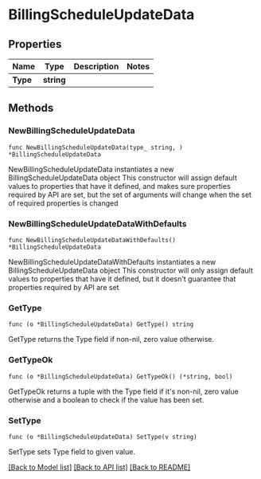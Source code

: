 # BillingScheduleUpdateData

## Properties

Name | Type | Description | Notes
------------ | ------------- | ------------- | -------------
**Type** | **string** |  | 

## Methods

### NewBillingScheduleUpdateData

`func NewBillingScheduleUpdateData(type_ string, ) *BillingScheduleUpdateData`

NewBillingScheduleUpdateData instantiates a new BillingScheduleUpdateData object
This constructor will assign default values to properties that have it defined,
and makes sure properties required by API are set, but the set of arguments
will change when the set of required properties is changed

### NewBillingScheduleUpdateDataWithDefaults

`func NewBillingScheduleUpdateDataWithDefaults() *BillingScheduleUpdateData`

NewBillingScheduleUpdateDataWithDefaults instantiates a new BillingScheduleUpdateData object
This constructor will only assign default values to properties that have it defined,
but it doesn't guarantee that properties required by API are set

### GetType

`func (o *BillingScheduleUpdateData) GetType() string`

GetType returns the Type field if non-nil, zero value otherwise.

### GetTypeOk

`func (o *BillingScheduleUpdateData) GetTypeOk() (*string, bool)`

GetTypeOk returns a tuple with the Type field if it's non-nil, zero value otherwise
and a boolean to check if the value has been set.

### SetType

`func (o *BillingScheduleUpdateData) SetType(v string)`

SetType sets Type field to given value.



[[Back to Model list]](../README.md#documentation-for-models) [[Back to API list]](../README.md#documentation-for-api-endpoints) [[Back to README]](../README.md)


